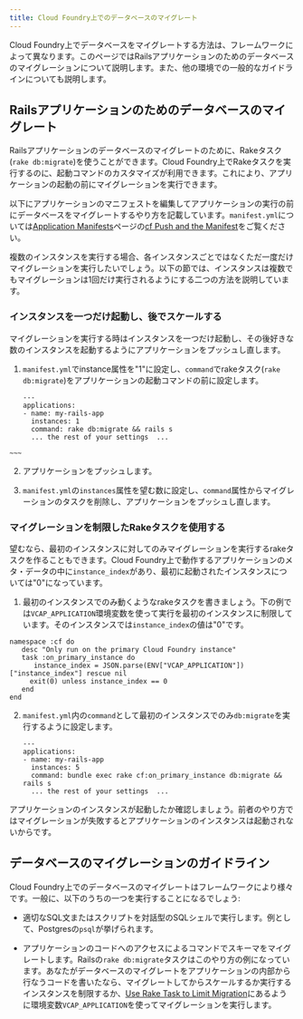 ```yaml
---
title: Cloud Foundry上でのデータベースのマイグレート
---
```


Cloud Foundry上でデータベースをマイグレートする方法は、フレームワークによって異なります。このページではRailsアプリケーションのためのデータベースのマイグレーションについて説明します。また、他の環境での一般的なガイドラインについても説明します。




## <a id='migrate-ruby-db'></a>Railsアプリケーションのためのデータベースのマイグレート ##

Railsアプリケーションのデータベースのマイグレートのために、Rakeタスク(`rake db:migrate`)を使うことができます。Cloud Foundry上でRakeタスクを実行するのに、起動コマンドのカスタマイズが利用できます。これにより、アプリケーションの起動の前にマイグレーションを実行できます。

以下にアプリケーションのマニフェストを編集してアプリケーションの実行の前にデータベースをマイグレートするやり方を記載しています。`manifest.yml`については[Application Manifests](/docs/using/deploying-apps/manifest.html)ページの[cf Push and the Manifest](/docs/using/deploying-apps/manifest.html#push-and-manifest)をご覧ください。

複数のインスタンスを実行する場合、各インスタンスごとではなくただ一度だけマイグレーションを実行したいでしょう。以下の節では、インスタンスは複数でもマイグレーションは1回だけ実行されるようにする二つの方法を説明しています。

### <a id='start-scale'></a>インスタンスを一つだけ起動し、後でスケールする ###

マイグレーションを実行する時はインスタンスを一つだけ起動し、その後好きな数のインスタンスを起動するようにアプリケーションをプッシュし直します。

  1. `manifest.yml`でinstance属性を"1"に設定し、`command`でrakeタスク(`rake db:migrate`)をアプリケーションの起動コマンドの前に設定します。

     ~~~
     ---
     applications:
     - name: my-rails-app
       instances: 1
       command: rake db:migrate && rails s
       ... the rest of your settings  ...
    ~~~

  2. アプリケーションをプッシュします。

  3. `manifest.yml`の`instances`属性を望む数に設定し、`command`属性からマイグレーションのタスクを削除し、アプリケーションをプッシュし直します。

### <a id='task'></a>マイグレーションを制限したRakeタスクを使用する ###

望むなら、最初のインスタンスに対してのみマイグレーションを実行するrakeタスクを作ることもできます。Cloud Foundry上で動作するアプリケーションのメタ・データの中に`instance_index`があり、最初に起動されたインスタンスについては"0"になっています。

1. 最初のインスタンスでのみ動くようなrakeタスクを書きましょう。下の例では`VCAP_APPLICATION`環境変数を使って実行を最初のインスタンスに制限しています。そのインスタンスでは`instance_index`の値は"0"です。

  ~~~
  namespace :cf do
     desc "Only run on the primary Cloud Foundry instance"
     task :on_primary_instance do
        instance_index = JSON.parse(ENV["VCAP_APPLICATION"])["instance_index"] rescue nil
       exit(0) unless instance_index == 0
     end
  end
~~~

2. `manifest.yml`内の`command`として最初のインスタンスでのみ`db:migrate`を実行するように設定します。

     ~~~
     ---
     applications:
     - name: my-rails-app
       instances: 5
       command: bundle exec rake cf:on_primary_instance db:migrate && rails s
       ... the rest of your settings  ...
     ~~~

アプリケーションのインスタンスが起動したか確認しましょう。前者のやり方ではマイグレーションが失敗するとアプリケーションのインスタンスは起動されないからです。


## <a id='migrate-node-db'></a>データベースのマイグレーションのガイドライン ##

Cloud Foundry上でのデータベースのマイグレートはフレームワークにより様々です。一般に、以下のうちの一つを実行することになるでしょう:

- 適切なSQL文またはスクリプトを対話型のSQLシェルで実行します。例として、Postgresの`psql`が挙げられます。

- アプリケーションのコードへのアクセスによるコマンドでスキーマをマイグレートします。Railsの`rake db:migrate`タスクはこのやり方の例になっています。あなたがデータベースのマイグレートをアプリケーションの内部から行なうコードを書いたなら、マイグレートしてからスケールするか実行するインスタンスを制限するか、[Use Rake Task to Limit Migration](#task)にあるように環境変数`VCAP_APPLICATION`を使ってマイグレーションを実行します。
 
